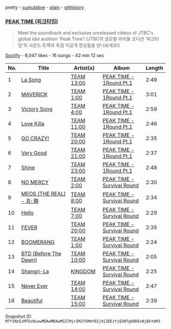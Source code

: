 pretty - [cumulative](/playlists/cumulative/37i9dQZF1DWYjqIbceAHm0.md) - [plain](/playlists/plain/37i9dQZF1DWYjqIbceAHm0) - [githistory](https://github.githistory.xyz/mackorone/spotify-playlist-archive/blob/main/playlists/plain/37i9dQZF1DWYjqIbceAHm0)

### [PEAK TIME \(피크타임\)](https://open.spotify.com/playlist/37i9dQZF1DWYjqIbceAHm0)

> Meet the soundtrack and exclusive unreleased videos of JTBC's global idol audition 'Peak Time'! \(JTBC의 글로벌 아이돌 오디션 '피크타임'의 사운드 트랙과 독점 미공개 영상들을 만나보세요!\)

[Spotify](https://open.spotify.com/user/spotify) - 6,047 likes - 16 songs - 42 min 12 sec

| No. | Title | Artist(s) | Album | Length |
|---|---|---|---|---|
| 1 | [La Song](https://open.spotify.com/track/5Sgu2I18iq4Ubva69D8uz4) | [TEAM 13:00](https://open.spotify.com/artist/0MqblgPfwzTJ4xLiHdERfR) | [PEAK TIME \- 1Round <Rival match>Pt.1](https://open.spotify.com/album/2vKJbVuTNtuPoR8iY323dB) | 2:49 |
| 2 | [MAVERICK](https://open.spotify.com/track/4Nzq4HQhbvTq5sC5ooBF2k) | [TEAM 1:00](https://open.spotify.com/artist/3kvzKuX7plRFwpdq5uTNGx) | [PEAK TIME \- 1Round <Rival match>Pt.1](https://open.spotify.com/album/2vKJbVuTNtuPoR8iY323dB) | 3:01 |
| 3 | [Victory Song](https://open.spotify.com/track/4ljZRhdhJhAMLCS2BNuakN) | [TEAM 4:00](https://open.spotify.com/artist/43IAe1WtPCxgYCaRSmuP3U) | [PEAK TIME \- 1Round <Rival match>Pt.1](https://open.spotify.com/album/2vKJbVuTNtuPoR8iY323dB) | 2:59 |
| 4 | [Love Killa](https://open.spotify.com/track/0mOyMG1lzvVoWFaUFtSfsH) | [TEAM 11:00](https://open.spotify.com/artist/2XUF60AnnDlkWIMybExYsc) | [PEAK TIME \- 1Round <Rival match>Pt.1](https://open.spotify.com/album/2vKJbVuTNtuPoR8iY323dB) | 2:46 |
| 5 | [GO CRAZY!](https://open.spotify.com/track/5sTmNrQOtnMTNlne4izk8z) | [TEAM 20:00](https://open.spotify.com/artist/27N5dZt4aw2s3RDCaV5XWf) | [PEAK TIME \- 1Round <Rival match>Pt.1](https://open.spotify.com/album/2vKJbVuTNtuPoR8iY323dB) | 2:35 |
| 6 | [Very Good](https://open.spotify.com/track/7JczxlJf6JYDQ8I0W02M0X) | [TEAM 21:00](https://open.spotify.com/artist/6QyGUa0TOtPvRpgXZl3kj5) | [PEAK TIME \- 1Round <Rival match>Pt.1](https://open.spotify.com/album/2vKJbVuTNtuPoR8iY323dB) | 2:37 |
| 7 | [Shine](https://open.spotify.com/track/6LA7jsaedQXehK60jarEuu) | [TEAM 23:00](https://open.spotify.com/artist/3MkfOOCUo4pqJzdZv6YzrN) | [PEAK TIME \- 1Round <Rival match>Pt.1](https://open.spotify.com/album/2vKJbVuTNtuPoR8iY323dB) | 2:48 |
| 8 | [NO MERCY](https://open.spotify.com/track/0UMtPtJ6SSKbbiYmc8XwKa) | [TEAM 2:00](https://open.spotify.com/artist/3BuAOZOiI0qWb5YfG62nxi) | [PEAK TIME \- Survival Round](https://open.spotify.com/album/67ty9JxnL34dc5TZdAAsqt) | 2:30 |
| 9 | [MEOS \(THE REAL\) \- 흥: 興](https://open.spotify.com/track/38UMVwxbkrn2rD9f06d4ws) | [TEAM 8:00](https://open.spotify.com/artist/18dzwxwxMH7ZUrW6ILGFRc) | [PEAK TIME \- Survival Round](https://open.spotify.com/album/67ty9JxnL34dc5TZdAAsqt) | 2:34 |
| 10 | [Hello](https://open.spotify.com/track/7tdDHP7ZyOjbTQuizyHI1c) | [TEAM 7:00](https://open.spotify.com/artist/2UFo4oEsxKVnhEGgVon9hS) | [PEAK TIME \- Survival Round](https://open.spotify.com/album/67ty9JxnL34dc5TZdAAsqt) | 2:29 |
| 11 | [FEVER](https://open.spotify.com/track/3hTZba78tfUUkLmqznISeP) | [TEAM 20:00](https://open.spotify.com/artist/27N5dZt4aw2s3RDCaV5XWf) | [PEAK TIME \- Survival Round](https://open.spotify.com/album/67ty9JxnL34dc5TZdAAsqt) | 2:35 |
| 12 | [BOOMERANG](https://open.spotify.com/track/2RzArAk9SebsfvGsDYqIbH) | [TEAM 1:00](https://open.spotify.com/artist/3kvzKuX7plRFwpdq5uTNGx) | [PEAK TIME \- Survival Round](https://open.spotify.com/album/67ty9JxnL34dc5TZdAAsqt) | 2:24 |
| 13 | [BTD \(Before The Dawn\)](https://open.spotify.com/track/3ne82NJ7MhkoxtbjDGhsnS) | [TEAM 10:00](https://open.spotify.com/artist/6NdafHpJaUBRRSjQukavNJ) | [PEAK TIME \- Survival Round](https://open.spotify.com/album/67ty9JxnL34dc5TZdAAsqt) | 2:05 |
| 14 | [Shangri\-La](https://open.spotify.com/track/4eGfwECVEMiEJYlLwAQzzu) | [KINGDOM](https://open.spotify.com/artist/6bYUblIvqIJ0smCP0EWogn) | [PEAK TIME \- Survival Round](https://open.spotify.com/album/67ty9JxnL34dc5TZdAAsqt) | 2:25 |
| 15 | [Never Ever](https://open.spotify.com/track/54yalx0ONuGj0mMyBNZxhm) | [TEAM 14:00](https://open.spotify.com/artist/2a48RPt8sy9kUQx54MPTd1) | [PEAK TIME \- Survival Round](https://open.spotify.com/album/67ty9JxnL34dc5TZdAAsqt) | 2:47 |
| 16 | [Beautiful](https://open.spotify.com/track/3oTqTIaSQw1A7pPabZLwtw) | [TEAM 15:00](https://open.spotify.com/artist/44qUs2UwzLHgKPkC8rsSdn) | [PEAK TIME \- Survival Round](https://open.spotify.com/album/67ty9JxnL34dc5TZdAAsqt) | 2:39 |

Snapshot ID: `MTY3NzEzMTUzNiwwMDAwMDAwMGZlMjc5M2Y5MmY0ZjdiZDEzYjQ2NTg0ODExNjBkYmM3`
